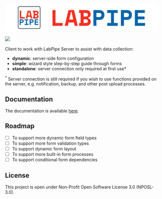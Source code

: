 ![LabPipe Login](labpipe-logo-light.png)

![](../../workflows/Node%20CI/badge.svg)

Client to work with LabPipe Server to assist with data collection:

- **dynamic**: server-side form configuration
- **simple**: wizard style step-by-step guide through forms
- **standalone**: server connection only required at first use*

<sup>*</sup> Server connection is still required if you wish to use functions provided on the server, e.g. notification, backup, and other post upload processes.

## Documentation
The documentation is available [here](http://docs.labpipe.org).

## Roadmap

- [ ] To support more dynamic form field types
- [ ] To support more form validation types
- [ ] To support dynamic form layout
- [ ] To support more built-in form processes
- [ ] To support conditional form dependencies

## License
This project is open  under Non-Profit Open Software License 3.0 (NPOSL-3.0).
